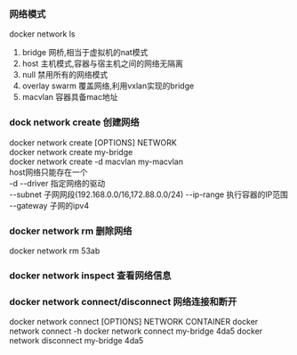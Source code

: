 ### 网络模式
docker network ls
1. bridge 网桥,相当于虚拟机的nat模式
2. host 主机模式,容器与宿主机之间的网络无隔离
3. null 禁用所有的网络模式
4. overlay swarm 覆盖网络,利用vxlan实现的bridge
5. macvlan 容器具备mac地址

### dock network create 创建网络
docker network create [OPTIONS] NETWORK  
docker network create my-bridge  
docker network create -d macvlan my-macvlan  
host网络只能存在一个  
  -d --driver  指定网络的驱动  
     --subnet  子网网段(192.168.0.0/16,172.88.0.0/24)
     --ip-range 执行容器的IP范围
     --gateway  子网的ipv4

### docker network rm 删除网络
docker network rm 53ab

### docker network inspect 查看网络信息

### docker network connect/disconnect 网络连接和断开
docker network connect [OPTIONS] NETWORK CONTAINER
docker network connect -h
docker network connect my-bridge 4da5
docker network disconnect my-bridge 4da5

